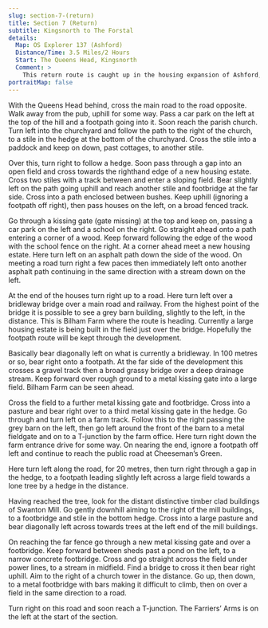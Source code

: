 ```yaml
---
slug: section-7-(return)
title: Section 7 (Return)
subtitle: Kingsnorth to The Forstal
details:
  Map: OS Explorer 137 (Ashford)
  Distance/Time: 3.5 Miles/2 Hours
  Start: The Queens Head, Kingsnorth
  Comment: >
    This return route is caught up in the housing expansion of Ashford, especially at Cheeseman's Green. Hopefully the rights of way will be protected but they may not be waymarked and may be a mixture of roads, alleys and little greens. Keep a close eye on the map and check the compass direction.
portraitMap: false
---
```

With the Queens Head behind, cross the main road to the road opposite. Walk away from the pub, uphill for some way. Pass a car park on the left at the top of the hill and a footpath going into it. Soon reach the parish church. Turn left into the churchyard and follow the path to the right of the church, to a stile in the hedge at the bottom of the churchyard. Cross the stile into a paddock and keep on down, past cottages, to another stile.

Over this, turn right to follow a hedge. Soon pass through a gap into an open field and cross towards the righthand edge of a new housing estate. Cross two stiles with a track between and enter a sloping field. Bear slightly left on the path going uphill and reach another stile and footbridge at the far side. Cross into a path enclosed between bushes. Keep uphill (ignoring a footpath off right), then pass houses on the left, on a broad fenced track.

Go through a kissing gate (gate missing) at the top and keep on, passing a car park on the left and a school on the right. Go straight ahead onto a path entering a corner of a wood. Keep forward following the edge of the wood with the school fence on the right. At a corner ahead meet a new housing estate. Here turn left on an asphalt path down the side of the wood. On meeting a road turn right a few paces then immediately left onto another asphalt path continuing in the same direction with a stream down on the left.

At the end of the houses turn right up to a road. Here turn left over a bridleway bridge over a main road and railway. From the highest point of the bridge it is possible to see a grey barn building, slightly to the left, in the distance. This is Bilham Farm where the route is heading. Currently a large housing estate is being built in the field just over the bridge. Hopefully the footpath route will be kept through the development.

Basically bear diagonally left on what is currently a bridleway. In 100 metres or so, bear right onto a footpath. At the far side of the development this crosses a gravel track then a broad grassy bridge over a deep drainage stream. Keep forward over rough ground to a metal kissing gate into a large field. Bilham Farm can be seen ahead.

Cross the field to a further metal kissing gate and footbridge. Cross into a pasture and bear right over to a third metal kissing gate in the hedge. Go through and turn left on a farm track. Follow this to the right passing the grey barn on the left, then go left around the front of the barn to a metal fieldgate and on to a T-junction by the farm office. Here turn right down the farm entrance drive for some way. On nearing the end, ignore a footpath off left and continue to reach the public road at Cheeseman’s Green.

Here turn left along the road, for 20 metres, then turn right through a gap in the hedge, to a footpath leading slightly left across a large field towards a lone tree by a hedge in the distance.

Having reached the tree, look for the distant distinctive timber clad buildings of Swanton Mill. Go gently downhill aiming to the right of the mill buildings, to a footbridge and stile in the bottom hedge. Cross into a large pasture and bear diagonally left across towards trees at the left end of the mill buildings.

On reaching the far fence go through a new metal kissing gate and over a footbridge. Keep forward between sheds past a pond on the left, to a narrow concrete footbridge. Cross and go straight across the field under power lines, to a stream in midfield. Find a bridge to cross it then bear right uphill. Aim to the right of a church tower in the distance. Go up, then down, to a metal footbridge with bars making it difficult to climb, then on over a field in the same direction to a road.

Turn right on this road and soon reach a T-junction. The Farriers’ Arms is on the left at the start of the section.

